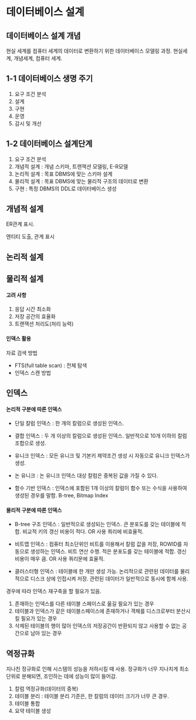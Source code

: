 # 데이터베이스 설계

## 데이터베이스 설계 개념

현실 세계를 컴퓨터 세계의 데이터로 변환하기 위한 데이터베이스 모델링 과정.
현실세계, 개념세계, 컴퓨터 세계.

## 1-1 데이터베이스 생명 주기

1. 요구 조건 분석
2. 설계
3. 구현
4. 운영
5. 감시 및 개선

## 1-2 데이터베이스 설계단계

1. 요구 조건 분석
2. 개념적 설계 : 개념 스키마, 트랜잭션 모델링, E-R모델
3. 논리적 설계 : 목표 DBMS에 맞는 스키마 설계
4. 물리적 설계 : 목표 DBMS에 맞는 물리적 구조의 데이터로 변환
5. 구현 : 특정 DBMS의 DDL로 데이터베이스 생성

## 개념적 설계

ER관계 표시.

엔티티 도출, 관계 표시

## 논리적 설계

## 물리적 설계

#### 고려 사항

1. 응답 시간 최소화
2. 저장 공간의 효율화
3. 트랜잭션 처리도(처리 능력)

#### 인덱스 활용

자료 검색 방법

- FTS(full table scan) : 전체 탐색
- 인덱스 스캔 방법

## 인덱스

#### 논리적 구분에 따른 인덱스

- 단일 칼럼 인덱스 : 한 개의 칼럼으로 생성된 인덱스.
- 결합 인덱스 : 두 개 이상의 칼럼으로 생성된 인덱스. 일반적으로 10개 이하의 칼럼 조합으로 생성.

- 유니크 인덱스 : 모든 유니크 및 기본키 제약조건 생성 시 자동으로 유니크 인덱스가 생성.
- 논 유니크 : 논 유니크 인덱스 대상 칼럼은 중복된 값을 가질 수 있다.

- 함수 기반 인덱스 : 인덱스에 포함된 1개 이상의 칼럼이 함수 또는 수식을 사용하여 생성된 경우를 말함. B-tree, Bitmap Index

#### 물리적 구분에 따른 인덱스

- B-tree 구조 인덱스 : 일반적으로 생성되는 인덱스. 큰 분포도를 갖는 테이블에 적합. 비교적 키의 갱신 비용이 적다. OR 사용 쿼리에 비효율적.

- 비트맵 인덱스 : 컴퓨터 최소단위인 비트를 이용해서 칼럼 값을 저장, ROWID를 자동으로 생성하는 인덱스. 비트 연산 수행. 적은 분포도를 갖는 테이블에 적합. 갱신 비용이 매우 큼. OR 사용 쿼리문에 효율적.

- 클러스터형 인덱스 : 테이블에 한 개만 생성 가능. 논리적으로 관련된 데이터를 물리적으로 디스크 상에 인접시켜 저장. 관련된 데이터가 일반적으로 동시에 함께 사용.

경우에 따라 인덱스 재구축을 할 필요가 있음.

1. 존재하는 인덱스를 다른 테이블 스페이스로 옮길 필요가 있는 경우
2. 테이블과 인덱스가 같은 테이블스페이스에 존재하거나 객체를 디스크로부터 분산시킬 필요가 있는 경우
3. 삭제된 테이블의 행이 많아 인덱스의 저장공간이 반환되지 않고 사용할 수 없는 공간으로 남아 있는 경우

## 역정규화

지나친 정규화로 인해 시스템의 성능을 저하시킬 때 사용.
정규화가 너무 지나치게 최소 단위로 분해되면, 조인하는 데에 성능이 많이 들어감.

1. 칼럼 역정규화(데이터의 중복)
2. 테이블 분리 : 테이블 분리 기준은, 한 칼럼의 데이터 크기가 너무 큰 경우.
3. 테이블 통합
4. 요약 테이블 생성
